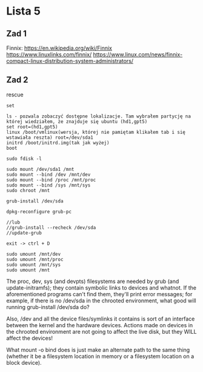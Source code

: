 # Lista 5

## Zad 1
Finnix:
https://en.wikipedia.org/wiki/Finnix
https://www.linuxlinks.com/finnix/
https://www.linux.com/news/finnix-compact-linux-distribution-system-administrators/

## Zad 2

rescue
```
set

ls - pozwala zobaczyć dostępne lokalizacje. Tam wybrałem partycję na której wiedziałem, że znajduje się ubuntu (hd1,gpt5)
set root=(hd1,gpt5)
linux /boot/vmlinux(wersja, której nie pamiętam klikałem tab i się wstawiała reszta) root=/dev/sda1
initrd /boot/initrd.img(tak jak wyżej)
boot
```

```
sudo fdisk -l

sudo mount /dev/sda1 /mnt
sudo mount --bind /dev /mnt/dev
sudo mount --bind /proc /mnt/proc
sudo mount --bind /sys /mnt/sys
sudo chroot /mnt

grub-install /dev/sda

dpkg-reconfigure grub-pc

//lub
//grub-install --recheck /dev/sda
//update-grub

exit -> ctrl + D

sudo umount /mnt/dev
sudo umount /mnt/proc
sudo umount /mnt/sys
sudo umount /mnt
```

The proc, dev, sys (and devpts) filesystems are needed by grub (and update-initramfs); they contain symbolic links to devices and whatnot. If the aforementioned programs can't find them, they'll print error messages; for example, if there is no /dev/sda in the chrooted environment, what good will running grub-install /dev/sda do?

Also, /dev and all the device files/symlinks it contains is sort of an interface between the kernel and the hardware devices. Actions made on devices in the chrooted environment are not going to affect the live disk, but they WILL affect the devices!

What mount -o bind does is just make an alternate path to the same thing (whether it be a filesystem location in memory or a filesystem location on a block device).

